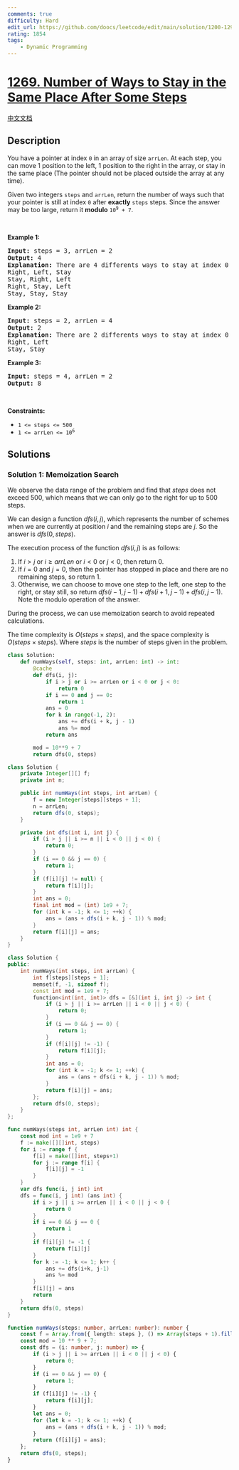 ```yaml
---
comments: true
difficulty: Hard
edit_url: https://github.com/doocs/leetcode/edit/main/solution/1200-1299/1269.Number%20of%20Ways%20to%20Stay%20in%20the%20Same%20Place%20After%20Some%20Steps/README_EN.md
rating: 1854
tags:
    - Dynamic Programming
---
```


# [1269. Number of Ways to Stay in the Same Place After Some Steps](https://leetcode.com/problems/number-of-ways-to-stay-in-the-same-place-after-some-steps)

[中文文档](/solution/1200-1299/1269.Number%20of%20Ways%20to%20Stay%20in%20the%20Same%20Place%20After%20Some%20Steps/README.md)

## Description

<p>You have a pointer at index <code>0</code> in an array of size <code>arrLen</code>. At each step, you can move 1 position to the left, 1 position to the right in the array, or stay in the same place (The pointer should not be placed outside the array at any time).</p>

<p>Given two integers <code>steps</code> and <code>arrLen</code>, return the number of ways such that your pointer is still at index <code>0</code> after <strong>exactly</strong> <code>steps</code> steps. Since the answer may be too large, return it <strong>modulo</strong> <code>10<sup>9</sup> + 7</code>.</p>

<p>&nbsp;</p>
<p><strong class="example">Example 1:</strong></p>

<pre>
<strong>Input:</strong> steps = 3, arrLen = 2
<strong>Output:</strong> 4
<strong>Explanation: </strong>There are 4 differents ways to stay at index 0 after 3 steps.
Right, Left, Stay
Stay, Right, Left
Right, Stay, Left
Stay, Stay, Stay
</pre>

<p><strong class="example">Example 2:</strong></p>

<pre>
<strong>Input:</strong> steps = 2, arrLen = 4
<strong>Output:</strong> 2
<strong>Explanation:</strong> There are 2 differents ways to stay at index 0 after 2 steps
Right, Left
Stay, Stay
</pre>

<p><strong class="example">Example 3:</strong></p>

<pre>
<strong>Input:</strong> steps = 4, arrLen = 2
<strong>Output:</strong> 8
</pre>

<p>&nbsp;</p>
<p><strong>Constraints:</strong></p>

<ul>
	<li><code>1 &lt;= steps &lt;= 500</code></li>
	<li><code>1 &lt;= arrLen &lt;= 10<sup>6</sup></code></li>
</ul>

## Solutions

### Solution 1: Memoization Search

We observe the data range of the problem and find that $steps$ does not exceed $500$, which means that we can only go to the right for up to $500$ steps.

We can design a function $dfs(i, j)$, which represents the number of schemes when we are currently at position $i$ and the remaining steps are $j$. So the answer is $dfs(0, steps)$.

The execution process of the function $dfs(i, j)$ is as follows:

1. If $i \gt j$ or $i \geq arrLen$ or $i \lt 0$ or $j \lt 0$, then return $0$.
1. If $i = 0$ and $j = 0$, then the pointer has stopped in place and there are no remaining steps, so return $1$.
1. Otherwise, we can choose to move one step to the left, one step to the right, or stay still, so return $dfs(i - 1, j - 1) + dfs(i + 1, j - 1) + dfs(i, j - 1)$. Note the modulo operation of the answer.

During the process, we can use memoization search to avoid repeated calculations.

The time complexity is $O(steps \times steps)$, and the space complexity is $O(steps \times steps)$. Where $steps$ is the number of steps given in the problem.

<!-- tabs:start -->

```python
class Solution:
    def numWays(self, steps: int, arrLen: int) -> int:
        @cache
        def dfs(i, j):
            if i > j or i >= arrLen or i < 0 or j < 0:
                return 0
            if i == 0 and j == 0:
                return 1
            ans = 0
            for k in range(-1, 2):
                ans += dfs(i + k, j - 1)
                ans %= mod
            return ans

        mod = 10**9 + 7
        return dfs(0, steps)
```

```java
class Solution {
    private Integer[][] f;
    private int n;

    public int numWays(int steps, int arrLen) {
        f = new Integer[steps][steps + 1];
        n = arrLen;
        return dfs(0, steps);
    }

    private int dfs(int i, int j) {
        if (i > j || i >= n || i < 0 || j < 0) {
            return 0;
        }
        if (i == 0 && j == 0) {
            return 1;
        }
        if (f[i][j] != null) {
            return f[i][j];
        }
        int ans = 0;
        final int mod = (int) 1e9 + 7;
        for (int k = -1; k <= 1; ++k) {
            ans = (ans + dfs(i + k, j - 1)) % mod;
        }
        return f[i][j] = ans;
    }
}
```

```cpp
class Solution {
public:
    int numWays(int steps, int arrLen) {
        int f[steps][steps + 1];
        memset(f, -1, sizeof f);
        const int mod = 1e9 + 7;
        function<int(int, int)> dfs = [&](int i, int j) -> int {
            if (i > j || i >= arrLen || i < 0 || j < 0) {
                return 0;
            }
            if (i == 0 && j == 0) {
                return 1;
            }
            if (f[i][j] != -1) {
                return f[i][j];
            }
            int ans = 0;
            for (int k = -1; k <= 1; ++k) {
                ans = (ans + dfs(i + k, j - 1)) % mod;
            }
            return f[i][j] = ans;
        };
        return dfs(0, steps);
    }
};
```

```go
func numWays(steps int, arrLen int) int {
	const mod int = 1e9 + 7
	f := make([][]int, steps)
	for i := range f {
		f[i] = make([]int, steps+1)
		for j := range f[i] {
			f[i][j] = -1
		}
	}
	var dfs func(i, j int) int
	dfs = func(i, j int) (ans int) {
		if i > j || i >= arrLen || i < 0 || j < 0 {
			return 0
		}
		if i == 0 && j == 0 {
			return 1
		}
		if f[i][j] != -1 {
			return f[i][j]
		}
		for k := -1; k <= 1; k++ {
			ans += dfs(i+k, j-1)
			ans %= mod
		}
		f[i][j] = ans
		return
	}
	return dfs(0, steps)
}
```

```ts
function numWays(steps: number, arrLen: number): number {
    const f = Array.from({ length: steps }, () => Array(steps + 1).fill(-1));
    const mod = 10 ** 9 + 7;
    const dfs = (i: number, j: number) => {
        if (i > j || i >= arrLen || i < 0 || j < 0) {
            return 0;
        }
        if (i == 0 && j == 0) {
            return 1;
        }
        if (f[i][j] != -1) {
            return f[i][j];
        }
        let ans = 0;
        for (let k = -1; k <= 1; ++k) {
            ans = (ans + dfs(i + k, j - 1)) % mod;
        }
        return (f[i][j] = ans);
    };
    return dfs(0, steps);
}
```

<!-- tabs:end -->

<!-- end -->
